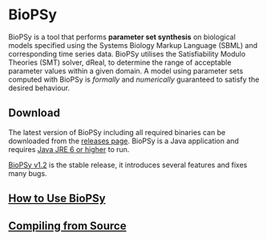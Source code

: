 BioPSy
=======

BioPSy is a tool that performs **parameter set synthesis** on biological models specified using the Systems Biology Markup Language (SBML) and corresponding time series data.  BioPSy utilises the Satisfiability Modulo Theories (SMT) solver, dReal, to determine the range of acceptable parameter values within a given domain.  A model using parameter sets computed with BioPSy is *formally* and *numerically* guaranteed to satisfy the desired behaviour.

Download
---------

The latest version of BioPSy including all required binaries can be downloaded from the [releases page](https://github.com/dreal/biology/releases).  BioPSy is a Java application and requires [Java JRE 6 or higher](https://www.java.com) to run.

[BioPSy v1.2](https://github.com/dreal/biology/releases/tag/v1.2) is the stable release, it introduces several features and fixes many bugs.

[How to Use BioPSy](https://github.com/dreal/biology/blob/master/BioPSy/doc/usage.md)
---------

[Compiling from Source](https://github.com/dreal/biology/blob/master/BioPSy/doc/install.md)
---------
